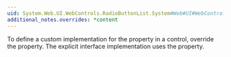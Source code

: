 ```yaml
---
uid: System.Web.UI.WebControls.RadioButtonList.System#Web#UI#WebControls#IRepeatInfoUser#HasSeparators
additional_notes.overrides: *content
---
```


<p>To define a custom implementation for the <xref href="System.Web.UI.WebControls.RadioButtonList.System#Web#UI#WebControls#IRepeatInfoUser#HasSeparators"></xref> property in a <xref href="System.Web.UI.WebControls.RadioButtonList"></xref> control, override the <xref href="System.Web.UI.WebControls.RadioButtonList.HasSeparators"></xref> property. The explicit interface implementation uses the <xref href="System.Web.UI.WebControls.RadioButtonList.HasSeparators"></xref> property.</p>


